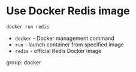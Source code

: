 # Use Docker Redis image

```bash
docker run redis
```

- `docker` - Docker management command
- `run` - launch container from specified image
- `redis` - official Redis Docker image

group: docker


